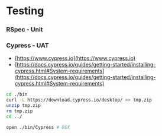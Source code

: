 # Testing

### RSpec - Unit

### Cypress - UAT

- [https://www.cypress.io](https://www.cypress.io)
- [https://docs.cypress.io/guides/getting-started/installing-cypress.html#System-requirements](https://docs.cypress.io/guides/getting-started/installing-cypress.html#System-requirements)


```sh
cd ./bin
curl -L https://download.cypress.io/desktop/ >> tmp.zip
unzip tmp.zip
rm tmp.zip
cd ../

open ./bin/Cypress # OSX
```
